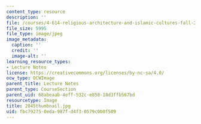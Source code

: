 ```yaml
---
content_type: resource
description: ''
file: /courses/4-614-religious-architecture-and-islamic-cultures-fall-2002/fbc792750eda987fd4f30579c0b0f509_2045thumbnail.jpg
file_size: 5995
file_type: image/jpeg
image_metadata:
  caption: ''
  credit: ''
  image-alt: ''
learning_resource_types:
- Lecture Notes
license: https://creativecommons.org/licenses/by-nc-sa/4.0/
ocw_type: OCWImage
parent_title: Lecture Notes
parent_type: CourseSection
parent_uid: 68abeaab-4eff-532c-e858-18d3ffb567bd
resourcetype: Image
title: 2045thumbnail.jpg
uid: fbc79275-0eda-987f-d4f3-0579c0b0f509
---
```


